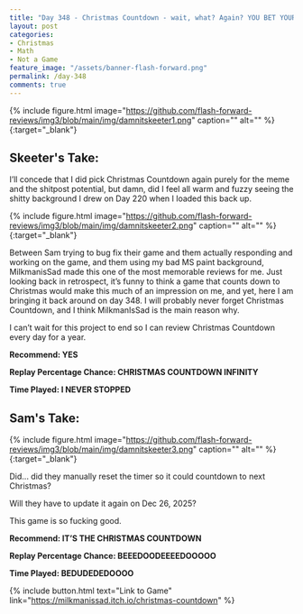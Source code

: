 ```yaml
---
title: "Day 348 - Christmas Countdown - wait, what? Again? YOU BET YOUR ASS! I'M GOING TO PLAY 365 DAYS OF CHRISTMAS COUNTDOWN NEXT YEAR AND YOU CANNOT STOP ME"
layout: post
categories:
- Christmas
- Math
- Not a Game
feature_image: "/assets/banner-flash-forward.png"
permalink: /day-348
comments: true
---
```


{% include figure.html image="https://github.com/flash-forward-reviews/img3/blob/main/img/damnitskeeter1.png" caption="" alt="" %}{:target="_blank"}
 
## Skeeter's Take:

I’ll concede that I did pick Christmas Countdown again purely for the meme and the shitpost potential, but damn, did I feel all warm and fuzzy seeing the shitty background I drew on Day 220 when I loaded this back up. 

{% include figure.html image="https://github.com/flash-forward-reviews/img3/blob/main/img/damnitskeeter2.png" caption="" alt="" %}{:target="_blank"}

Between Sam trying to bug fix their game and them actually responding and working on the game, and them using my bad MS paint background, MilkmanisSad made this one of the most memorable reviews for me. Just looking back in retrospect, it’s funny to think a game that counts down to Christmas would make this much of an impression on me, and yet, here I am bringing it back around on day 348. I will probably never forget Christmas Countdown, and I think MilkmanIsSad is the main reason why. 

I can’t wait for this project to end so I can review Christmas Countdown every day for a year. 

**Recommend: YES**

**Replay Percentage Chance: CHRISTMAS COUNTDOWN INFINITY**

**Time Played: I NEVER STOPPED**

## Sam's Take:

{% include figure.html image="https://github.com/flash-forward-reviews/img3/blob/main/img/damnitskeeter3.png" caption="" alt="" %}{:target="_blank"}

Did... did they manually reset the timer so it could countdown to next Christmas?

Will they have to update it again on Dec 26, 2025?

This game is so fucking good.


**Recommend: IT’S THE CHRISTMAS COUNTDOWN**

**Replay Percentage Chance: BEEEDOODEEEEDOOOOO**

**Time Played: BEDUDEDEDOOOO**

{% include button.html text="Link to Game" link="https://milkmanissad.itch.io/christmas-countdown" %}
